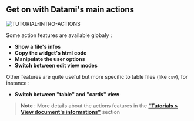 ## Get on with Datami's main actions

<div>
  <img
    alt="TUTORIAL-INTRO-ACTIONS"
    src="https://raw.githubusercontent.com/multi-coop/datami-documentation-content/main/images/tutorial/commented/tutorial-actions.png"
    />
</div>

Some action features are available globaly :

- **Show a file's infos**
- **Copy the widget's html code**
- **Manipulate the user options**
- **Switch between edit view modes**

Other features are quite useful but more specific to table files (like `csv`), for instance :

- **Switch between "table" and "cards" view**

> **Note** : More details about the actions features in the **["Tutorials > View document's informations"](/tutorial-actions)** section
